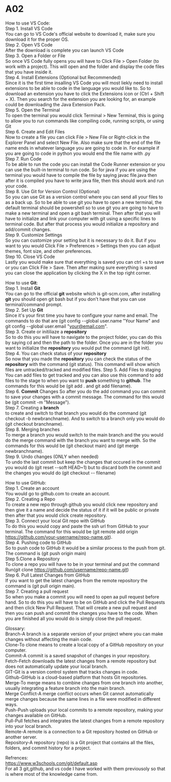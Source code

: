# A02

How to use VS Code: <br>
Step 1. Install VS Code <br>
You can go to VS Code's official website to download it, make sure you download it for the proper OS. <br>
Step 2. Open VS Code <br>
After the download is complete you can launch VS Code <br>
Step 3. Open a Folder or File <br>
So once VS Code fully opens you will have to Click File > Open Folder (to work with a project). This will open and the folder and display the code files that you have inside it. <br>
Step 4. Install Extensions (Optional but Recommended) <br>
Since it is the first time insalling VS Code you will most liekly need to install extensions to be able to code in the language you would like to. So to download an extension you have to click the Extensions icon  or (Ctrl + Shift + X). Then you search for the extension you are looking for, an example could be downloading the Java Extension Pack. <br>
Step 5. Open the Terminal <br>
To open the terminal you would click Terminal > New Terminal, this is going to allow you to run commands like compiling code, running scripts, or using Git <br>
Step 6. Create and Edit Files <br>
Now to create a file you can click File > New File or Right-click in the Explorer Panel and select New File. Also make sure that the end of the file name ends in whatever language you are going to code in. For example if you are going to code in python you would end the file name with .py <br>
Step 7. Run Code <br>
To be able to run the code you can install the Code Runner extension or you can use the built-in terminal to run code. So for java if you are using the terminal you would have to compile the file by saying javac file.java then after it is compiled you have to write java file, then this should work and run your code. <br>
Step 8. Use Git for Version Control (Optional) <br>
So you can use Git as a version control where you can send all your files to as a back up. So to be able to use git you have to open a new terminal, the default terminal should be powershell so to use git you are going to have to make a new terminal and open a git bash terminal. Then after that you will have to initialize and link your computer with git using a specific lines to terminal code. But after that process you would initialize a repository and add/commit changes. <br>
Step 9. Customize Settings <br>
So you can customize your setting but it is necessary to do it. But if you want to you would Click File > Preferences > Settings then you can adjust themes, font size, and other preferences. <br>
Step 10. Close VS Code <br>
Lastly you would make sure that everything is saved you can ctrl +s to save or you can Click File > Save. Then after making sure everything is saved you can close the application by clicking the X in the top right corner.  <br>

How to use __Git__: <br>
Step 1. Install __Git__ <br>
You can go to the official __git__ website which is git-scm.com, after installing __git__ you should open git bash but if you don't have that you can use terminal/command prompt. <br>
Step 2. Set Up __Git__ <br>
Since it's your first time you have to configure your name and email. The commands to do that are (git config --global user.name "Your Name" and git config --global user.email "your@email.com".<br>
Step 3. Create or initiliaze a __repository__ <br>
So to do this you will have to navigate to the project folder, you can do this by saying cd and then the path to the folder. Once you are in the folder you want to initialize the __repository__ you would put the command (git init).<br>
Step 4. You can check status of your __repository__ <br>
So now that you made the __repository__ you can check the status of the __repository__ with the command (git status). This command will show which files are untracked/tracked and modified files.
Step 5. Add Files to staging 
You can add files to get tracked and you can also use this command to add files to the stage to when you want to __push__ something to __github__. The commands for this would be (git add . and git add filename).<br>
Step 6. __Commit__ Changes
So after you do the add command you can commit to save your changes with a commit message. The command for this would be (git commit -m "Message").<br>
Step 7. Creating a __branch__ <br>
to create and switch to that branch you would do the command (git checkout -b newbranchname). And to switch to a branch only you would do (git checkout branchname).<br>
Step 8. Merging branches<br>
To merge a branch you would switch to the main branch and the you would do the merge command with the branch you want to merge with. So the commands for this would be (git checkout main) and (git merge newbranchname).<br>
Step 9. Undo changes (ONLY when needed)<br>
To undo the last commit but keep the changes that occured in the commit you would do (git reset --soft HEAD~1) but to discard both the commit and the changes you would do (git checkout -- filename)<br>


How to use GitHub:<br>
Step 1. Create an account<br>
You would go to github.com to create an account.<br>
Step 2. Creating a Repo<br>
To create a new repo through github you would click new repository and then give it a name and decide the status of it if it will be public or private then after that you would click create repository. <br>
Step 3. Connect your local Git repo with GitHub<br>
To do this you would copy and paste the ssh url from GitHub to your terminal. The command for this would be (git remote add origin https://github.com/your-username/repo-name.git).<br>
Step 4. Pushing code to GitHub<br>
So to push code to GitHub it would be a similar process to the push from git. The command is (git push origin main)<br>
Step 5.Clone a Repository <br>
To clone a repo you will have to be in your terminal and put the command Run(git clone https://github.com/username/repo-name.git)<br>
Step 6. Pull Latest Changes from GitHub<br>
If you want to get the latest changes from the remote repository the command is (git pull origin main).<br>
Step 7. Creating a pull request <br>
So when you make a commit you will need to open aa pull request before hand. So to do this you will have to be on GitHub and click the Pull Requests and then click New Pull Request. That will create a new pull request and then you can push and commit the changes you have to the code. When you are finished all you would do is simply close the pull request.<br>





Glossary:<br>
Branch-A branch is a separate version of your project where you can make changes without affecting the main code.<br>
Clone-To clone means to create a local copy of a GitHub repository on your computer.<br>
Commit-A commit is a saved snapshot of changes in your repository.<br>
Fetch-Fetch downloads the latest changes from a remote repository but does not automatically update your local branch.<br>
GIT-Git is a version control system that tracks changes in code. <br>
Github-GitHub is a cloud-based platform that hosts Git repositories.<br>
Merge-To merge means to combine changes from one branch into another, usually integrating a feature branch into the main branch.<br>
Merge Conflict-A merge conflict occurs when Git cannot automatically merge changes because the same lines in a file were modified in different ways.<br>
Push-Push uploads your local commits to a remote repository, making your changes available on GitHub.<br>
Pull-Pull fetches and integrates the latest changes from a remote repository into your local branch.<br>
Remote-A remote is a connection to a Git repository hosted on GitHub or another server.<br>
Repository-A repository (repo) is a Git project that contains all the files, folders, and commit history for a project.<br>

Refrences:<br>
https://www.w3schools.com/git/default.asp<br>
For all 3 git,github, and vs code I have worked with them previousoly so that is where most of the knowledge came from.<br>








